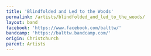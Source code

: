 ```yaml
---
title: 'Blindfolded and Led to the Woods'
permalink: /artists/blindfolded_and_led_to_the_woods/
layout: band
facebook: 'https://www.facebook.com/balttw/'
bandcamp: 'https://balttw.bandcamp.com/'
origin: Christchurch
parent: Artists
---
```

